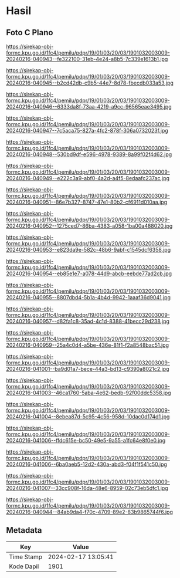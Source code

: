 # Hasil

## Foto C Plano

https://sirekap-obj-formc.kpu.go.id/1fc4/pemilu/pdpr/19/01/03/20/03/1901032003009-20240216-040943--fe322100-31eb-4e24-a8b5-7c339e1613b1.jpg

https://sirekap-obj-formc.kpu.go.id/1fc4/pemilu/pdpr/19/01/03/20/03/1901032003009-20240216-040945--b2cd42db-c9b5-44e7-8d78-fbecdb033a53.jpg

https://sirekap-obj-formc.kpu.go.id/1fc4/pemilu/pdpr/19/01/03/20/03/1901032003009-20240216-040946--6333da8f-73aa-4219-a9cc-96565eae3495.jpg

https://sirekap-obj-formc.kpu.go.id/1fc4/pemilu/pdpr/19/01/03/20/03/1901032003009-20240216-040947--7c5aca75-827a-4fc2-878f-306a0732023f.jpg

https://sirekap-obj-formc.kpu.go.id/1fc4/pemilu/pdpr/19/01/03/20/03/1901032003009-20240216-040948--530bd9df-e596-4978-9389-8a99f02f4d62.jpg

https://sirekap-obj-formc.kpu.go.id/1fc4/pemilu/pdpr/19/01/03/20/03/1901032003009-20240216-040949--e222c3a9-abf0-4a2d-a4f5-8edaafc237ac.jpg

https://sirekap-obj-formc.kpu.go.id/1fc4/pemilu/pdpr/19/01/03/20/03/1901032003009-20240216-040951--86e7b327-8747-47e1-80b2-cf6911d010aa.jpg

https://sirekap-obj-formc.kpu.go.id/1fc4/pemilu/pdpr/19/01/03/20/03/1901032003009-20240216-040952--1275ced7-86ba-4383-a058-1ba00a488020.jpg

https://sirekap-obj-formc.kpu.go.id/1fc4/pemilu/pdpr/19/01/03/20/03/1901032003009-20240216-040953--e823da9e-582c-48b6-9abf-c1545dcf6358.jpg

https://sirekap-obj-formc.kpu.go.id/1fc4/pemilu/pdpr/19/01/03/20/03/1901032003009-20240216-040954--eb85e1e7-a078-44d9-abcb-eebde77ad2cb.jpg

https://sirekap-obj-formc.kpu.go.id/1fc4/pemilu/pdpr/19/01/03/20/03/1901032003009-20240216-040955--8807dbd4-5b1a-4b4d-9942-1aaaf36d9041.jpg

https://sirekap-obj-formc.kpu.go.id/1fc4/pemilu/pdpr/19/01/03/20/03/1901032003009-20240216-040957--d82fa1c8-35ad-4c1d-8388-41becc29d238.jpg

https://sirekap-obj-formc.kpu.go.id/1fc4/pemilu/pdpr/19/01/03/20/03/1901032003009-20240216-040959--25a4c0d4-a5be-436e-81f1-f2a8548bac51.jpg

https://sirekap-obj-formc.kpu.go.id/1fc4/pemilu/pdpr/19/01/03/20/03/1901032003009-20240216-041001--ba9d01a7-bece-44a3-bd13-c9390a8021c2.jpg

https://sirekap-obj-formc.kpu.go.id/1fc4/pemilu/pdpr/19/01/03/20/03/1901032003009-20240216-041003--46ca1760-5aba-4e62-bedb-92f00ddc5358.jpg

https://sirekap-obj-formc.kpu.go.id/1fc4/pemilu/pdpr/19/01/03/20/03/1901032003009-20240216-041004--8ebea87d-5c95-4c56-958d-10dac0d174d1.jpg

https://sirekap-obj-formc.kpu.go.id/1fc4/pemilu/pdpr/19/01/03/20/03/1901032003009-20240216-041006--ffdc615e-bc50-49e5-9a55-a1fc64e8f0e0.jpg

https://sirekap-obj-formc.kpu.go.id/1fc4/pemilu/pdpr/19/01/03/20/03/1901032003009-20240216-041006--6ba0aeb5-12d2-430a-abd3-f04f1f541c50.jpg

https://sirekap-obj-formc.kpu.go.id/1fc4/pemilu/pdpr/19/01/03/20/03/1901032003009-20240216-041007--33cc908f-16da-48e6-8959-02c73eb5dfc1.jpg

https://sirekap-obj-formc.kpu.go.id/1fc4/pemilu/pdpr/19/01/03/20/03/1901032003009-20240216-040944--84ab9da4-f70c-4709-89e2-83b9865744f6.jpg


## Metadata

| Key        | Value               |
| ---------- | ------------------- |
| Time Stamp | 2024-02-17 13:05:41 |
| Kode Dapil | 1901                |



